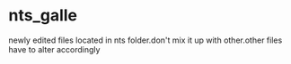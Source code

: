 # nts_galle
newly edited files located in nts folder.don't mix it up with other.other files have to alter accordingly
